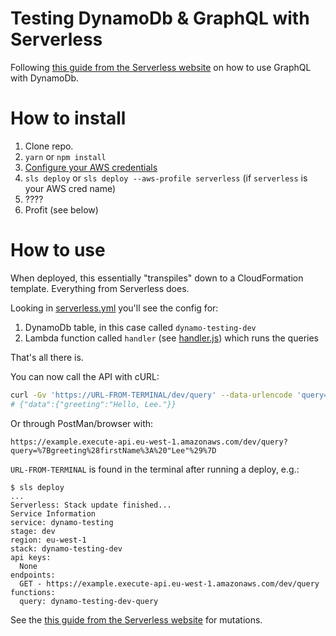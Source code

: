 # Testing DynamoDb & GraphQL with Serverless
Following [this guide from the Serverless website](https://serverless.com/blog/make-serverless-graphql-api-using-lambda-dynamodb/) on how to use GraphQL with DynamoDb.

# How to install
1. Clone repo.
2. `yarn` or `npm install`
3. [Configure your AWS credentials](https://serverless.com/framework/docs/providers/aws/guide/credentials/)
4. `sls deploy` or `sls deploy --aws-profile serverless` (if `serverless` is your AWS cred name)
5. ????
6. Profit (see below)

# How to use
When deployed, this essentially "transpiles" down to a CloudFormation template. Everything from Serverless does.

Looking in [serverless.yml](serverless.yml) you'll see the config for:
1. DynamoDb table, in this case called `dynamo-testing-dev`
2. Lambda function called `handler` (see [handler.js](handler.js)) which runs the queries

That's all there is.

You can now call the API with cURL:

```bash
curl -Gv 'https://URL-FROM-TERMINAL/dev/query' --data-urlencode 'query={greeting(firstName: "Lee")}'
# {"data":{"greeting":"Hello, Lee."}}
```

Or through PostMan/browser with:
```
https://example.execute-api.eu-west-1.amazonaws.com/dev/query?query=%7Bgreeting%28firstName%3A%20"Lee"%29%7D
```

`URL-FROM-TERMINAL` is found in the terminal after running a deploy, e.g.:

```
$ sls deploy
...
Serverless: Stack update finished...
Service Information
service: dynamo-testing
stage: dev
region: eu-west-1
stack: dynamo-testing-dev
api keys:
  None
endpoints:
  GET - https://example.execute-api.eu-west-1.amazonaws.com/dev/query
functions:
  query: dynamo-testing-dev-query

```

See the [this guide from the Serverless website](https://serverless.com/blog/make-serverless-graphql-api-using-lambda-dynamodb/) for mutations.
